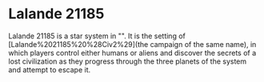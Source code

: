 # Lalande 21185

Lalande 21185 is a star system in "". It is the setting of [Lalande%2021185%20%28Civ2%29](the campaign of the same name), in which players control either humans or aliens and discover the secrets of a lost civilization as they progress through the three planets of the system and attempt to escape it.